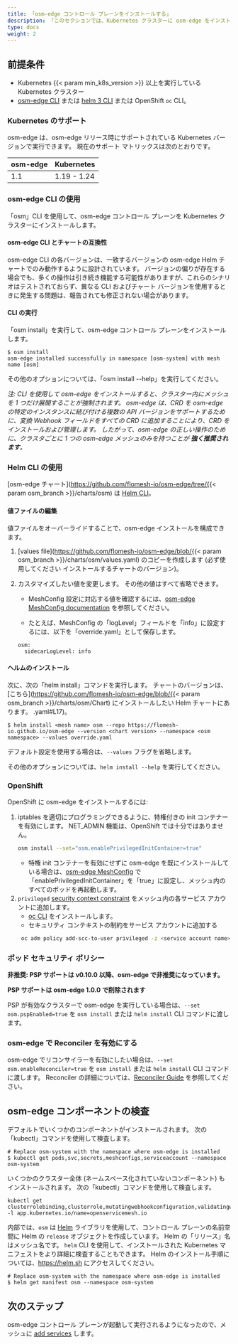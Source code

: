 ```yaml
---
title: 「osm-edge コントロール プレーンをインストールする」
description: 「このセクションでは、Kubernetes クラスターに osm-edge をインストール/アンインストールする方法について説明します」
type: docs
weight: 2
---
```


## 前提条件

- Kubernetes {{< param min_k8s_version >}} 以上を実行している Kubernetes クラスター
- [osm-edge CLI](docs/guides/cli) または [helm 3 CLI](https://helm.sh/docs/intro/install/) または OpenShift `oc` CLI。

### Kubernetes のサポート

osm-edge は、osm-edge リリース時にサポートされている Kubernetes バージョンで実行できます。 現在のサポート マトリックスは次のとおりです。

| osm-edge          | Kubernetes  |
| ----------------- | ----------- |
| 1.1               | 1.19 - 1.24 |

### osm-edge CLI の使用

「osm」CLI を使用して、osm-edge コントロール プレーンを Kubernetes クラスターにインストールします。

#### osm-edge CLI とチャートの互換性

osm-edge CLI の各バージョンは、一致するバージョンの osm-edge Helm チャートでのみ動作するように設計されています。 バージョンの偏りが存在する場合でも、多くの操作は引き続き機能する可能性がありますが、これらのシナリオはテストされておらず、異なる CLI およびチャート バージョンを使用するときに発生する問題は、報告されても修正されない場合があります。

#### CLI の実行

「osm install」を実行して、osm-edge コントロール プレーンをインストールします。

```console
$ osm install
osm-edge installed successfully in namespace [osm-system] with mesh name [osm]
```

その他のオプションについては、「osm install --help」を実行してください。

_注: CLI を使用して osm-edge をインストールすると、クラスター内にメッシュを 1 つだけ展開することが強制されます。 osm-edge は、CRD を osm-edge の特定のインスタンスに結び付ける複数の API バージョンをサポートするために、変換 Webhook フィールドをすべての CRD に追加することにより、CRD をインストールおよび管理します。 したがって、osm-edge の正しい操作のために、クラスタごとに 1 つの osm-edge メッシュのみを持つことが **強く推奨されます**。_

### Helm CLI の使用

[osm-edge チャート](https://github.com/flomesh-io/osm-edge/tree/{{< param osm_branch >}}/charts/osm) は [Helm CLI]( https://helm.sh/docs/intro/install/)。

#### 値ファイルの編集

値ファイルをオーバーライドすることで、osm-edge インストールを構成できます。

1. [values file](https://github.com/flomesh-io/osm-edge/blob/{{< param osm_branch >}}/charts/osm/values.yaml) のコピーを作成します (必ず使用してください インストールするチャートのバージョン)。
1. カスタマイズしたい値を変更します。 その他の値はすべて省略できます。

    - MeshConfig 設定に対応する値を確認するには、[osm-edge MeshConfig documentation](docs/guides/mesh_config) を参照してください。

    - たとえば、MeshConfig の「logLevel」フィールドを「info」に設定するには、以下を「override.yaml」として保存します。
     ```console
     osm:
       sidecarLogLevel: info
     ```

#### ヘルムのインストール

次に、次の「helm install」コマンドを実行します。 チャートのバージョンは、[こちら](https://github.com/flomesh-io/osm-edge/blob/{{< param osm_branch >}}/charts/osm/Chart) にインストールしたい Helm チャートにあります。 .yaml#L17)。

```console
$ helm install <mesh name> osm --repo https://flomesh-io.github.io/osm-edge --version <chart version> --namespace <osm namespace> --values override.yaml
```

デフォルト設定を使用する場合は、`--values` フラグを省略します。

その他のオプションについては、`helm install --help` を実行してください。

### OpenShift

OpenShift に osm-edge をインストールするには:

1. iptables を適切にプログラミングできるように、特権付きの init コンテナーを有効にします。 NET_ADMIN 機能は、OpenShift では十分ではありません。
   ```bash
   osm install --set="osm.enablePrivilegedInitContainer=true"
   ```
   - 特権 init コンテナーを有効にせずに osm-edge を既にインストールしている場合は、[osm-edge MeshConfig](docs/guides/mesh_config) で「enablePrivilegedInitContainer」を「true」に設定し、メッシュ内のすべてのポッドを再起動します。
1. `privileged` [security context constraint](https://docs.openshift.com/container-platform/4.7/authentication/managing-security-context-constraints.html) をメッシュ内の各サービス アカウントに追加します。
    - [oc CLI](https://docs.openshift.com/container-platform/4.7/cli_reference/openshift_cli/getting-started-cli.html) をインストールします。
    - セキュリティ コンテキストの制約をサービス アカウントに追加する
     ```bash
      oc adm policy add-scc-to-user privileged -z <service account name> -n <service account namespace>
     ```

### ポッド セキュリティ ポリシー

**非推奨: PSP サポートは v0.10.0 以降、osm-edge で非推奨になっています。**

**PSP サポートは osm-edge 1.0.0 で削除されます**

PSP が有効なクラスターで osm-edge を実行している場合は、`--set osm.pspEnabled=true` を `osm install` または `helm install` CLI コマンドに渡します。

### osm-edge で Reconciler を有効にする

osm-edge でリコンサイラーを有効にしたい場合は、`--set osm.enableReconciler=true` を `osm install` または `helm install` CLI コマンドに渡します。 Reconciler の詳細については、[Reconciler Guide](docs/guides/reconciler) を参照してください。

## osm-edge コンポーネントの検査

デフォルトでいくつかのコンポーネントがインストールされます。 次の「kubectl」コマンドを使用して検査します。

```console
# Replace osm-system with the namespace where osm-edge is installed
$ kubectl get pods,svc,secrets,meshconfigs,serviceaccount --namespace osm-system
```

いくつかのクラスター全体 (ネームスペース化されていないコンポーネント) もインストールされます。 次の「kubectl」コマンドを使用して検査します。

```console
kubectl get clusterrolebinding,clusterrole,mutatingwebhookconfiguration,validatingwebhookconfigurations -l app.kubernetes.io/name=openservicemesh.io
```

内部では、`osm` は [Helm](https://helm.sh) ライブラリを使用して、コントロール プレーンの名前空間に Helm の `release` オブジェクトを作成しています。 Helm の「リリース」名はメッシュ名です。 `helm` CLI を使用して、インストールされた Kubernetes マニフェストをより詳細に検査することもできます。 Helm のインストール手順については、https://helm.sh にアクセスしてください。

```console
# Replace osm-system with the namespace where osm-edge is installed
$ helm get manifest osm --namespace osm-system
```

## 次のステップ

osm-edge コントロール プレーンが起動して実行されるようになったので、メッシュに [add services](docs/guides/app_onboarding/) します。
